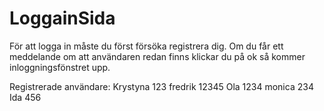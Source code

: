 # LoggainSida
För att logga in måste du först försöka registrera dig. 
Om du får ett meddelande om att användaren redan finns klickar du på ok så kommer inloggningsfönstret upp.

Registrerade användare:
Krystyna 123
fredrik 12345
Ola 1234
monica 234
Ida 456
